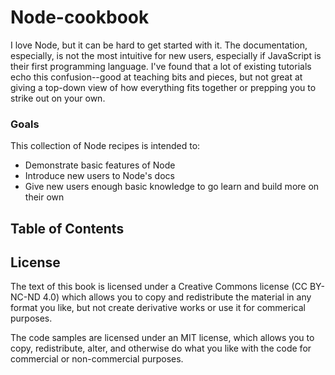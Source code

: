 # Node-cookbook

I love Node, but it can be hard to get started with it. The documentation, especially, is not the most intuitive for new users, especially if JavaScript is their first programming language. I've found that a lot of existing tutorials echo this confusion--good at teaching bits and pieces, but not great at giving a top-down view of how everything fits together or prepping you to strike out on your own. 

### Goals

This collection of Node recipes is intended to: 
* Demonstrate basic features of Node
* Introduce new users to Node's docs
* Give new users enough basic knowledge to go learn and build more on their own

## Table of Contents






## License

The text of this book is licensed under a Creative Commons license (CC BY-NC-ND 4.0) which allows you to copy and redistribute the material in any format you like, but not create derivative works or use it for commerical purposes.

The code samples are licensed under an MIT license, which allows you to copy, redistribute, alter, and otherwise do what you like with the code for commercial or non-commercial purposes. 
